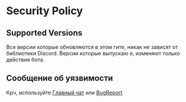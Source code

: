 # Security Policy

## Supported Versions

Все версии которые обновляются в этом гите, никак не зависят от библиотеки Discord.
Версии которые выпускаю я, изменяют только действия бота.


## Сообщение об уязвимости

Крч, используйте [Главный чат](https://github.com/BSNIKYT/Bot-Discord/discussions/1) или [BugReport](https://github.com/BSNIKYT/Bot-Discord/discussions/3)

